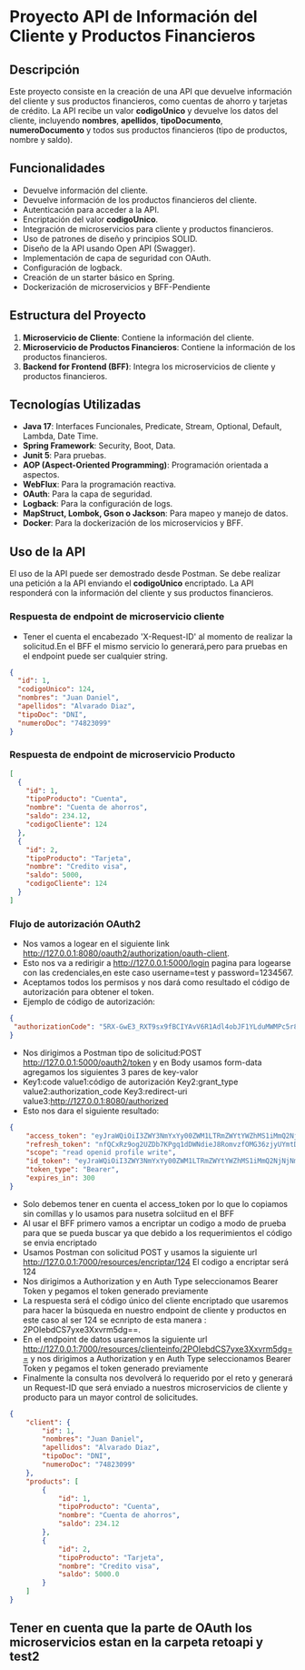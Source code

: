 # Proyecto API de Información del Cliente y Productos Financieros

## Descripción
Este proyecto consiste en la creación de una API que devuelve información del cliente y sus productos financieros, como cuentas de ahorro y tarjetas de crédito. La API recibe un valor **codigoUnico** y devuelve los datos del cliente, incluyendo **nombres**, **apellidos**, **tipoDocumento**, **numeroDocumento** y todos sus productos financieros (tipo de productos, nombre y saldo).

## Funcionalidades
- Devuelve información del cliente.
- Devuelve información de los productos financieros del cliente.
- Autenticación para acceder a la API.
- Encriptación del valor **codigoUnico**.
- Integración de microservicios para cliente y productos financieros.
- Uso de patrones de diseño y principios SOLID.
- Diseño de la API usando Open API (Swagger).
- Implementación de capa de seguridad con OAuth.
- Configuración de logback.
- Creación de un starter básico en Spring.
- Dockerización de microservicios y BFF-Pendiente



## Estructura del Proyecto
1. **Microservicio de Cliente**: Contiene la información del cliente.
2. **Microservicio de Productos Financieros**: Contiene la información de los productos financieros.
3. **Backend for Frontend (BFF)**: Integra los microservicios de cliente y productos financieros.

## Tecnologías Utilizadas
- **Java 17**: Interfaces Funcionales, Predicate, Stream, Optional, Default, Lambda, Date Time.
- **Spring Framework**: Security, Boot, Data.
- **Junit 5**: Para pruebas.
- **AOP (Aspect-Oriented Programming)**: Programación orientada a aspectos.
- **WebFlux**: Para la programación reactiva.
- **OAuth**: Para la capa de seguridad.
- **Logback**: Para la configuración de logs.
- **MapStruct, Lombok, Gson o Jackson**: Para mapeo y manejo de datos.
- **Docker**: Para la dockerización de los microservicios y BFF.

## Uso de la API
El uso de la API puede ser demostrado desde Postman. Se debe realizar una petición a la API enviando el **codigoUnico** encriptado. La API responderá con la información del cliente y sus productos financieros.



### Respuesta de endpoint de microservicio cliente 
- Tener el cuenta el encabezado 'X-Request-ID' al momento de realizar la solicitud.En el BFF el mismo servicio lo generará,pero para pruebas en el endpoint puede ser cualquier string.
```json
{
  "id": 1,
  "codigoUnico": 124,
  "nombres": "Juan Daniel",
  "apellidos": "Alvarado Diaz",
  "tipoDoc": "DNI",
  "numeroDoc": "74823099"
}
```

### Respuesta de endpoint de microservicio Producto
```json
[
  {
    "id": 1,
    "tipoProducto": "Cuenta",
    "nombre": "Cuenta de ahorros",
    "saldo": 234.12,
    "codigoCliente": 124
  },
  {
    "id": 2,
    "tipoProducto": "Tarjeta",
    "nombre": "Credito visa",
    "saldo": 5000,
    "codigoCliente": 124
  }
]
```
### Flujo de autorización OAuth2

- Nos vamos a logear en el siguiente link http://127.0.0.1:8080/oauth2/authorization/oauth-client.
- Esto nos va a redirigir a http://127.0.0.1:5000/login pagina para logearse con las credenciales,en este caso username=test y password=1234567.
- Aceptamos todos los permisos y nos dará como resultado el código de autorización para obtener el token.
- Ejemplo de código de autorización:
 ```json
{
  "authorizationCode": "5RX-GwE3_RXT9sx9fBCIYAvV6R1Adl4obJF1YLduMWMPc5r8_CcS4tazacD37U_BRKlDKnpZsxQq8DxFAPtdUm_oID3h0QQco3HAxOs1ngEYBy9rv7vXEbOcfCI_iJeE"
}
```
- Nos dirigimos a Postman tipo de solicitud:POST  http://127.0.0.1:5000/oauth2/token y en Body usamos form-data agregamos los siguientes 3 pares de key-valor
- Key1:code value1:código de autorización  Key2:grant_type value2:authorization_code  Key3:redirect-uri value3:http://127.0.0.1:8080/authorized
- Esto nos dara el siguiente resultado:
```json
{
    "access_token": "eyJraWQiOiI3ZWY3NmYxYy00ZWM1LTRmZWYtYWZhMS1iMmQ2NjNjNmE4YWUiLCJhbGciOiJSUzI1NiJ9.eyJzdWIiOiJ0ZXN0IiwiYXVkIjoib2F1dGgtY2xpZW50IiwibmJmIjoxNzM1ODMzNTM0LCJzY29wZSI6WyJyZWFkIiwib3BlbmlkIiwicHJvZmlsZSIsIndyaXRlIl0sImlzcyI6Imh0dHA6Ly8xMjcuMC4wLjE6NTAwMCIsImV4cCI6MTczNTgzMzgzNCwiaWF0IjoxNzM1ODMzNTM0LCJqdGkiOiI4MDlhZjNmZS0zNWNhLTQ4OWEtODRkYi0wMWY4NDJlYWU2ODcifQ.g-auNTzdzIXEe6N5tyLdwiItB1Um7lDZF6cLpA15SUC7HIit9xqUygiSbgc1sPUV-bCOtkhpzeLkuHEhFeDL2D6HU6O-NdqR7a0_nj7xzbUBWq_saUUXHQA-yvmjECqPHvSPEijFXOCiyNSciBg3I3iKi36O2iEw7hPP7DLP2N7Qj3CVePIDee52P_ajEz5nrBAqp0g24quRRyWx4eJ09xCDdb5dsy2XsI9fEON3DHbnVQvyWvlp4SeoBGi9Xhz0HAAOFn2XJ0i0xrN5jv1Sc66GKEdvl3AUG7XyGKsaa_sMl9Dh9D6ljXjjG7Y05m4jXdHYql4hfNuTNBbV9L1Ksg",
    "refresh_token": "nfQCxRz9og2UZDb7KPgq1dDWNdieJ8RomvzfOMG36zjyUYmtDnrHPA3gMUVrCq8rruL0OaoqKN59GGdX8Bni4KCRIiEbMwswSJN4x0oDQE7c-mjOML7fYt4Ez9G4EGx3",
    "scope": "read openid profile write",
    "id_token": "eyJraWQiOiI3ZWY3NmYxYy00ZWM1LTRmZWYtYWZhMS1iMmQ2NjNjNmE4YWUiLCJhbGciOiJSUzI1NiJ9.eyJzdWIiOiJ0ZXN0IiwiYXVkIjoib2F1dGgtY2xpZW50IiwiYXpwIjoib2F1dGgtY2xpZW50IiwiYXV0aF90aW1lIjoxNzM1ODMzNTI1LCJpc3MiOiJodHRwOi8vMTI3LjAuMC4xOjUwMDAiLCJleHAiOjE3MzU4MzUzMzQsImlhdCI6MTczNTgzMzUzNCwibm9uY2UiOiJnQzNHOGxTWFYyMnRYRlRta29maUgySXJhbGFidF93bkNMeThDX1ZuMUVvIiwianRpIjoiZWRlMDdkNzktZTJkYi00ZDU1LTg4MTctZDY0YzU4YTdlMmEwIiwic2lkIjoibVkzT2RVTm8wcFhibE9kUDdRR2h5RDA1ZTY4N1BHd2NBOFZTTkFDWFF2USJ9.PGRTHb4bXZsJqxiYq0LA5MHX4-tPAvjHP4OXe9KDFnT4Gtx3q_3CUfVthEwaxN13lx4FdW_nCt0ZNvbmZ6sSYi_nZCIbVBr5f1ExH-H0hZ8iQyQK0a4m6x5HKgo_3z7UK7jo94QUVi294VK4i6mRvkjG0xC2O6RnhxH9-2bVX0JIKYju5kF1rWrQWazfFUgRaEgZACMuBFqVDwj-klerTJqqvKXHfnM2qiD3aX4aeOSFj-pzON23SxrYwAGO1188i05DEWHYpaYZstlZd1XE4k2_a2_PgIUdMj3O8iqpYJFOp4w_mOtKUC760vGdLmQeJGSVMxYKIGbHcUxD_lFySQ",
    "token_type": "Bearer",
    "expires_in": 300
}
```
- Solo debemos tener en cuenta el access_token por lo que lo copiamos sin comillas y lo usamos para nusetra solciitud en el BFF
- Al usar el BFF primero vamos a encriptar un codigo a modo de prueba para que se pueda buscar ya que debido a los requerimientos el código se envia encriptado
- Usamos Postman con solicitud POST y usamos la siguiente url http://127.0.0.1:7000/resources/encriptar/124  El codigo a encriptar será 124
- Nos dirigimos a Authorization y en Auth Type seleccionamos Bearer Token y pegamos el token generado previamente
- La respuesta será el código único del cliente encriptado que usaremos para hacer la búsqueda en nuestro endpoint de cliente y productos en este caso al ser 124 se ecnripto de esta manera : 2POIebdCS7yxe3Xxvrm5dg==.
- En el endpoint de datos usaremos la siguiente url http://127.0.0.1:7000/resources/clienteinfo/2POIebdCS7yxe3Xxvrm5dg==  y nos dirigimos a Authorization y en Auth Type seleccionamos Bearer Token y pegamos el token generado previamente
- Finalmente la consulta nos devolverá lo requerido por el reto y generará un Request-ID que será enviado a nuestros microservicios de cliente y producto para un mayor control de solicitudes.
```json
{
    "client": {
        "id": 1,
        "nombres": "Juan Daniel",
        "apellidos": "Alvarado Diaz",
        "tipoDoc": "DNI",
        "numeroDoc": "74823099"
    },
    "products": [
        {
            "id": 1,
            "tipoProducto": "Cuenta",
            "nombre": "Cuenta de ahorros",
            "saldo": 234.12
        },
        {
            "id": 2,
            "tipoProducto": "Tarjeta",
            "nombre": "Credito visa",
            "saldo": 5000.0
        }
    ]
}
```
## Tener en cuenta que la parte de OAuth los microservicios estan en la carpeta retoapi y test2


